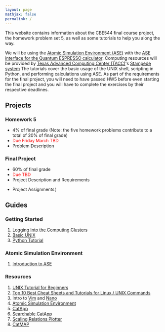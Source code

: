 ```yaml
---
layout: page
mathjax: false 
permalink: /
---
```


This website contains information about the CBE544 final course project, the homework problem set 5, as well as some tutorials to help you along the way.

We will be using the [Atomic Simulation Environment (ASE)](https://wiki.fysik.dtu.dk/ase/) with the [ASE interface for the Quantum ESPRESSO calculator](http://github.com/vossjo/ase-espresso). Computing resources will be provided by [Texas Advanced Computing Center (TACC)](https://www.tacc.utexas.edu)'s [Stampede system](https://portal.tacc.utexas.edu/user-guides/stampede) The tutorials cover the basic usage of the UNIX shell, scripting in Python, and performing calculations using ASE. As part of the requirements for the final project, you will need to have passed HW5 before even starting the final project and you will have to complete the exercises by their respective deadlines.

## Projects ##

### Homework 5 ###
* 4% of final grade (Note: the five homework problems contribute to a total of 20% of final grade)
* <font color="red"> Due Friday March TBD </font>
* Problem Description
  
### Final Project ###
* 60% of final grade 
* <font color="red">Due TBD</font>
* Project Description and Requirements
<!---* [Project Description and Requirements]() --->
<!---* [Project Assignments]()--->
* Project Assignments(


## Guides ##
### Getting Started ###

1. [Logging Into the Computing Clusters](Clusters/)
2. [Basic UNIX](UNIX/)
3. [Python Tutorial](Python/)


### Atomic Simulation Environment ###

1. [Introduction to ASE](ASE/)

### Resources ###

1. [UNIX Tutorial for Beginners](http://www.ee.surrey.ac.uk/Teaching/Unix/)
2. [Top 10 Best Cheat Sheets and Tutorials for Linux / UNIX Commands](https://www.cyberciti.biz/tips/linux-unix-commands-cheat-sheets.html)
3. Intro to [Vim](https://www.cs.colostate.edu/helpdocs/vi.html) and [Nano](https://www.nano-editor.org/dist/v2.0/nano.html)
4. [Atomic Simulation Environment](https://wiki.fysik.dtu.dk/ase/)
5. [CatApp](http://slac.stanford.edu/~strabo/catapp/catapp.htm)
6. [Searchable CatApp](http://web.stanford.edu/~ctsai89/cgi-bin/apps/katapp/search)
7. [Scaling Relations Plotter](http://web.stanford.edu/~ctsai89/cgi-bin/apps/katapp/plot)
8. [CatMAP](https://github.com/SUNCAT-Center/catmap)

